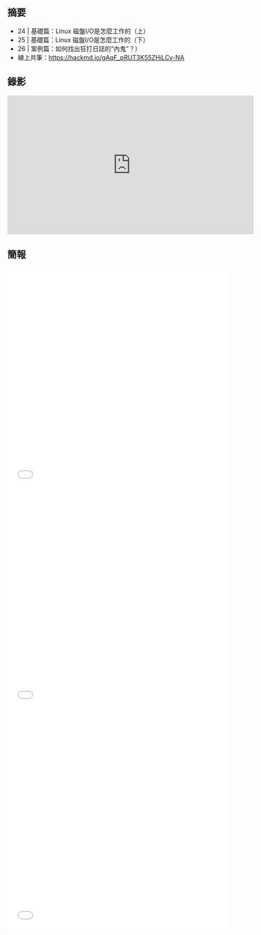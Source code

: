 

## 摘要

* 24 | 基礎篇：Linux 磁盤I/O是怎麼工作的（上）
* 25 | 基礎篇：Linux 磁盤I/O是怎麼工作的（下）
* 26 | 案例篇：如何找出狂打日誌的“內鬼”？）
* 線上共筆：https://hackmd.io/gAqF_pRUT3K55ZHiLCv-NA


## 錄影

<iframe width="560" height="315" src="https://www.youtube.com/watch?v=pOCyPe4Ho1g" frameborder="0" allow="accelerometer; autoplay; encrypted-media; gyroscope; picture-in-picture" allowfullscreen></iframe>


## 簡報

<embed src="/pdf/Linux/24_Linux_disk_ I_O_operating_Part_I.pdf" type="application/pdf" width="100%" height="500px" />
<embed src="/pdf/Linux/25_Linux_disk_ I_O_operating_Part_II.pdf" type="application/pdf" width="100%" height="500px" />
<embed src="/pdf/Linux/26_find_the_process_that_print_lagre_the_logs.pdf" type="application/pdf" width="100%" height="500px" />